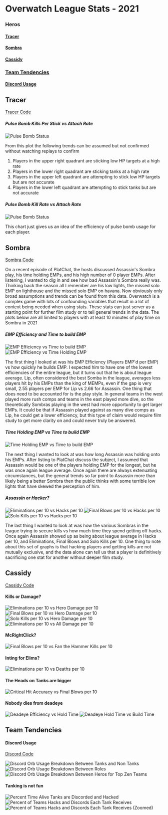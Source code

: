 # Overwatch League Stats - 2021
### Heros
#### [Tracer](#tracer-1)
#### [Sombra](#sombra-1)
#### [Cassidy](#cassidy-1)
### [Team Tendencies](#team-tendencies-1)
#### [Discord Usage](#discord-usage-1)


## Tracer
[Tracer Code](tracer.py)
##### Pulse Bomb Kills Per Stick vs Attach Rate
![Pulse Bomb Status](plots/tracer/pulse_bombs_kills_per_stick.png)

From this plot the following trends can be assumed but not confirmed without watching replays to confirm

1. Players in the upper right quadrant are sticking low HP targets at a high rate
2. Players in the lower right quadrant are sticking tanks at a high rate
3. Players in the upper left quadrant are attempting to stick low HP targets but are not accurate
4. Players in the lower left quadrant are attempting to stick tanks but are not accurate

##### Pulse Bomb Kill Rate vs Attach Rate
![Pulse Bomb Status](plots/tracer/pulse_bombs_kill_rate.png)

This chart just gives us an idea of the efficiency of pulse bomb usage for each player.

## Sombra
[Sombra Code](sombra.py)

On a recent episode of PlatChat, the hosts discussed Assassin's Sombra play, his time holding EMPs, and his high 
number of 0 player EMPs. After listening, I wanted to dig in and see how bad Assassin's Sombra really was. Thinking back
the season all I remember are his low lights, the missed solo EMP on lighthouse and the missed solo EMP on havana.
Now obviously only broad assumptions and trends can be found from this data. Overwatch is a complex game with lots of
confounding variables that result in a lot of context being needed when using stats. These stats can just server as a starting point
for further film study or to tell general trends in the data. The plots below are all limited to players with at least 
10 minutes of play time on Sombra in 2021

##### EMP Efficiency and Time to build EMP
![EMP Efficiency vs Time to build EMP](plots/sombra/emp_efficiency.png)
![EMP Efficiency vs Time Holding EMP](plots/sombra/emp_efficiency2.png)


The first thing I looked at was his EMP Efficiency (Players EMP'd per EMP) vs how quickly he builds EMP.
I expected him to have one of the lowest efficiencies of the entire league, but it turns out that he is about league average. 
Lip, often considered the best Somba in the league, averages less players hit by his EMPs than the king of MEMPs, 
even if the gap is very small, 2.55 players per EMP for Lip vs 2.66 for Assassin. One thing that does need to be accounted 
for is the play style. In general teams in the west played more rush comps and teams in the east played more dive,
so the theoretically Sombras playing in the west had more opportunity to get larger EMPs. It could be that if Assassin played against as
many dive comps as Lip, he could get a lower efficiency, but this type of claim would require film study to get more clarity on
and could never truly be answered.

##### Time Holding EMP vs Time to build EMP
![Time Holding EMP vs Time to build EMP](plots/sombra/emp_hold_build.png)

The next thing I wanted to look at was how long Assassin was holding onto his EMPs. After listing to PlatChat
discuss the subject, I assumed that Assassin would be one of the players holding EMP for the longest, but he was once
again league average. Once again there are always extenuating circumstances, but the general trends so far point to Assassin
more than likely being a better Sombra then the public thinks with some terrible low lights that have skewed the perception of him.


##### Assassin or Hacker?
![Eliminations per 10 vs Hacks per 10](plots/sombra/hack_vs_assassin3.png)
![Final Blows per 10 vs Hacks per 10](plots/sombra/hack_vs_assassin2.png)
![Solo Kills per 10 vs Hacks per 10](plots/sombra/hack_vs_assassin.png)

The last thing I wanted to look at was how the various Sombras in the league trying to secure kills vs how much time
they spend getting off hacks. Once again Assassin showed up as being about league average in Hacks per 10, and Eliminations, Final Blows and Solo Kills per 10.
One thing to note about this set of graphs is that hacking players and getting kills are not mutually exclusive, and the data alone can tell
us that a player is definitively sacrificing one stat for another without deeper film study.

## Cassidy
[Cassidy Code](cassidy.py)
#### Kills or Damage?
![Eliminations per 10 vs Hero Damage per 10](plots/cassidy/hero_damage_vs_elims.png)
![Final Blows per 10 vs Hero Damage per 10](plots/cassidy/hero_damage_vs_final_blows.png)
![Solo Kills per 10 vs Hero Damage per 10](plots/cassidy/hero_damage_vs_solo_kills.png)
![Eliminations per 10 vs All Damage per 10](plots/cassidy/all_damage_vs_elims.png)

#### McRightClick?
![Final Blows per 10 vs Fan the Hammer Kills per 10](plots/cassidy/fb_fan_kills.png)

#### Inting for Elims?
![Eliminations per 10 vs Deaths per 10](plots/cassidy/elims_vs_deaths.png)

#### The Heads on Tanks are bigger
![Critical Hit Accuracy vs Final Blows per 10](plots/cassidy/crit_vs_fb.png)

#### Nobody dies from deadeye
![Deadeye Efficiency vs Hold Time](plots/cassidy/deadeye_eff_hold.png)
![Deadeye Hold Time vs Build Time](plots/cassidy/deadeye_hold_build.png)

## Team Tendencies

#### Discord Usage
[Discord Code](discord_usage.py)

![Discord Orb Usage Breakdown Between Tanks and Non Tanks](plots/team/squshiy_discord_usage.png)
![Discord Orb Usage Breakdown Between Roles](plots/team/role_discord_usage.png)
![Discord Orb Usage Breakdown Between Heros for Top Zen Teams](plots/team/top_discord_usage.png)

#### Tanking is not fun
![Percent Time Alive Tanks are Discorded and Hacked](plots/team/tanks_no_fun.png)
![Percent of Teams Hacks and Discords Each Tank Receives](plots/team/tanks_no_fun2.png)
![Percent of Teams Hacks and Discords Each Tank Receives (Zoomed)](plots/team/tanks_no_fun2_zoom.png)

